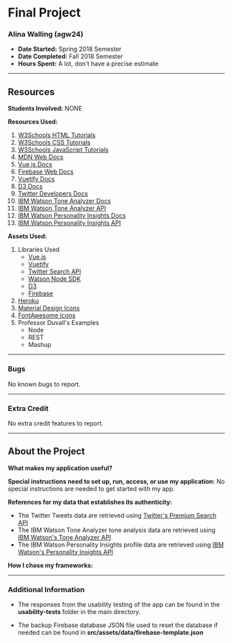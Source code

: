 # Final Project


### Alina Walling (agw24)

* **Date Started:** Spring 2018 Semester
* **Date Completed:** Fall 2018 Semester
* **Hours Spent:** A lot, don't have a precise estimate


---

## Resources

**Students Involved:** NONE

**Resources Used:**
1. [W3Schools HTML Tutorials](https://www.w3schools.com/html/default.asp)
2. [W3Schools CSS Tutorials](https://www.w3schools.com/css/default.asp)
3. [W3Schools JavaScript Tutorials](https://www.w3schools.com/js/default.asp)
4. [MDN Web Docs](https://developer.mozilla.org/en-US/)
5. [Vue.js Docs](https://vuejs.org)
6. [Firebase Web Docs](https://firebase.google.com/docs/database/web/start)
7. [Vuetify Docs](https://vuetifyjs.com/en/getting-started/quick-start)
8. [D3 Docs](https://github.com/d3/d3/wiki)
9. [Twitter Developers Docs](https://developer.twitter.com/en/docs/basics/getting-started)
10. [IBM Watson Tone Analyzer Docs](https://console.bluemix.net/docs/services/tone-analyzer/getting-started.html#gettingStarted)
11. [IBM Watson Tone Analyzer API](https://www.ibm.com/watson/developercloud/tone-analyzer/api/v3/node.html?node)
12. [IBM Watson Personality Insights Docs](https://console.bluemix.net/docs/services/personality-insights/getting-started.html#gettingStarted)
13. [IBM Watson Personality Insights API](https://www.ibm.com/watson/developercloud/personality-insights/api/v3/node.html?node)


**Assets Used:**
1. Libraries Used
    * [Vue.js](https://vuejs.org)
    * [Vuetify](https://vuetifyjs.com/en/)
    * [Twitter Search API](https://developer.twitter.com/en/docs/tweets/search/overview/premium)
    * [Watson Node SDK](https://github.com/watson-developer-cloud/node-sdk)
    * [D3](https://d3js.org)
    * [Firebase](https://firebase.google.com/)
2. [Heroku](https://heroku.com)
3. [Material Design Icons](https://material.io/tools/icons/?style=baseline)
4. [FontAwesome Icons](https://fontawesome.com)
5. Professor Duvall's Examples
    * Node
    * REST
    * Mashup


---

### Bugs

No known bugs to report.


---

### Extra Credit

No extra credit features to report.


---

## About the Project

**What makes my application useful?**

**Special instructions need to set up, run, access, or use my application:**
No special instructions are needed to get started with my app.

**References for my data that establishes its authenticity:**
* The Twitter Tweets data are retrieved using [Twitter's Premium Search API](https://developer.twitter.com/en/docs/tweets/search/overview/premium)
* The IBM Watson Tone Analyzer tone analysis data are retrieved using [IBM Watson's Tone Analyzer API]()
* The IBM Watson Personality Insights profile data are retrieved using [IBM Watson's Personality Insights API]()

**How I chose my frameworks:**


---

### Additional Information

* The responses from the usability testing of the app can be found in the **usability-tests** folder in the main directory.

* The backup Firebase database JSON file used to reset the database if needed can be found in **src/assets/data/firebase-template.json**
